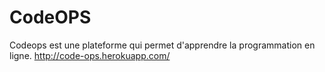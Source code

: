 # CodeOPS
Codeops est une plateforme qui permet d'apprendre la programmation en ligne.
http://code-ops.herokuapp.com/
